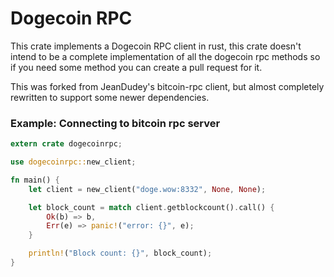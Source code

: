# Dogecoin RPC
This crate implements a Dogecoin RPC client in rust, this crate doesn't intend to be a complete implementation of all the dogecoin rpc methods so if you need some method you can create a pull request for it.

This was forked from JeanDudey's bitcoin-rpc client, but almost completely rewritten to support some newer dependencies.

### Example: Connecting to bitcoin rpc server
```rust
extern crate dogecoinrpc;

use dogecoinrpc::new_client;

fn main() {
    let client = new_client("doge.wow:8332", None, None);

    let block_count = match client.getblockcount().call() {
        Ok(b) => b,
        Err(e) => panic!("error: {}", e);
    }

    println!("Block count: {}", block_count);
}
```
